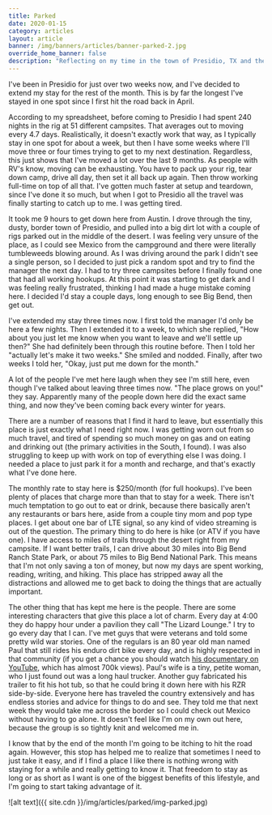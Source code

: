 ```yaml
---
title: Parked
date: 2020-01-15
category: articles
layout: article
banner: /img/banners/articles/banner-parked-2.jpg
override_home_banner: false
description: "Reflecting on my time in the town of Presidio, TX and the realization that sometimes you just need to park it for a bit"
---
```


I've been in Presidio for just over two weeks now, and I've decided to extend my stay for the rest of the month. This is by far the longest I've stayed in one spot since I first hit the road back in April.

According to my spreadsheet, before coming to Presidio I had spent 240 nights in the rig at 51 different campsites. That averages out to moving every 4.7 days. Realistically, it doesn't exactly work that way, as I typically stay in one spot for about a week, but then I have some weeks where I'll move three or four times trying to get to my next destination. Regardless, this just shows that I've moved a lot over the last 9 months. As people with RV's know, moving can be exhausting. You have to pack up your rig, tear down camp, drive all day, then set it all back up again. Then throw working full-time on top of all that. I've gotten much faster at setup and teardown, since I've done it so much, but when I got to Presidio all the travel was finally starting to catch up to me. I was getting tired. 

It took me 9 hours to get down here from Austin. I drove through the tiny, dusty, border town of Presidio, and pulled into a big dirt lot with a couple of rigs parked out in the middle of the desert. I was feeling very unsure of the place, as I could see Mexico from the campground and there were literally tumbleweeds blowing around. As I was driving around the park I didn't see a single person, so I decided to just pick a random spot and try to find the manager the next day. I had to try three campsites before I finally found one that had all working hookups. At this point it was starting to get dark and I was feeling really frustrated, thinking I had made a huge mistake coming here. I decided I'd stay a couple days, long enough to see Big Bend, then get out. 

I've extended my stay three times now. I first told the manager I'd only be here a few nights. Then I extended it to a week, to which she replied, "How about you just let me know when you want to leave and we'll settle up then?" She had definitely been through this routine before. Then I told her "actually let's make it two weeks." She smiled and nodded. Finally, after two weeks I told her, "Okay, just put me down for the month." 

A lot of the people I've met here laugh when they see I'm still here, even though I've talked about leaving three times now. "The place grows on you!" they say. Apparently many of the people down here did the exact same thing, and now they've been coming back every winter for years.

There are a number of reasons that I find it hard to leave, but essentially this place is just exactly what I need right now. I was getting worn out from so much travel, and tired of spending so much money on gas and on eating and drinking out (the primary activities in the South, I found). I was also struggling to keep up with work on top of everything else I was doing. I needed a place to just park it for a month and recharge, and that's exactly what I've done here.

The monthly rate to stay here is $250/month (for full hookups). I've been plenty of places that charge more than that to stay for a week. There isn't much temptation to go out to eat or drink, because there basically aren't any restaurants or bars here, aside from a couple tiny mom and pop type places. I get about one bar of LTE signal, so any kind of video streaming is out of the question. The primary thing to do here is hike (or ATV if you have one). I have access to miles of trails through the desert right from my campsite. If I want better trails, I can drive about 30 miles into Big Bend Ranch State Park, or about 75 miles to Big Bend National Park. This means that I'm not only saving a ton of money, but now my days are spent working, reading, writing, and hiking. This place has stripped away all the distractions and allowed me to get back to doing the things that are actually important.

The other thing that has kept me here is the people. There are some interesting characters that give this place a lot of charm. Every day at 4:00 they do happy hour under a pavilion they call "The Lizard Lounge." I try to go every day that I can. I've met guys that were veterans and told some pretty wild war stories. One of the regulars is an 80 year old man named Paul that still rides his enduro dirt bike every day, and is highly respected in that community (if you get a chance you should watch [his documentary on YouTube](https://www.youtube.com/watch?v=K_T41kJm-PE), which has almost 700k views). Paul's wife is a tiny, petite woman, who I just found out was a long haul trucker. Another guy fabricated his trailer to fit his hot tub, so that he could bring it down here with his RZR side-by-side. Everyone here has traveled the country extensively and has endless stories and advice for things to do and see. They told me that next week they would take me across the border so I could check out Mexico without having to go alone. It doesn't feel like I'm on my own out here, because the group is so tightly knit and welcomed me in.

I know that by the end of the month I'm going to be itching to hit the road again. However, this stop has helped me to realize that sometimes I need to just take it easy, and if I find a place I like there is nothing wrong with staying for a while and really getting to know it. That freedom to stay as long or as short as I want is one of the biggest benefits of this lifestyle, and I'm going to start taking advantage of it.


![alt text]({{ site.cdn }}/img/articles/parked/img-parked.jpg)




